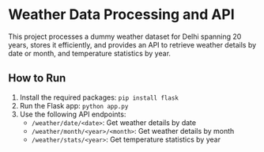 # Weather Data Processing and API
This project processes a dummy weather dataset for Delhi spanning 20 years, stores it efficiently, and provides an API to retrieve weather details by date or month, and temperature statistics by year.
## How to Run
1. Install the required packages: `pip install flask`
2. Run the Flask app: `python app.py`
3. Use the following API endpoints:
   - `/weather/date/<date>`: Get weather details by date
   - `/weather/month/<year>/<month>`: Get weather details by month
   - `/weather/stats/<year>`: Get temperature statistics by year
